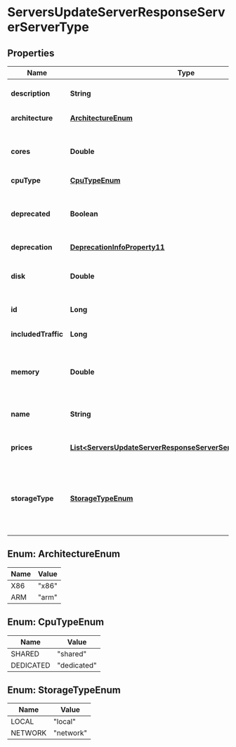

# ServersUpdateServerResponseServerServerType


## Properties

| Name | Type | Description | Notes |
|------------ | ------------- | ------------- | -------------|
|**description** | **String** | Description of the Server type |  |
|**architecture** | [**ArchitectureEnum**](#ArchitectureEnum) | Type of cpu architecture |  |
|**cores** | **Double** | Number of cpu cores a Server of this type will have |  |
|**cpuType** | [**CpuTypeEnum**](#CpuTypeEnum) | Type of cpu |  |
|**deprecated** | **Boolean** | This field is deprecated. Use the deprecation object instead |  |
|**deprecation** | [**DeprecationInfoProperty11**](DeprecationInfoProperty11.md) |  |  [optional] |
|**disk** | **Double** | Disk size a Server of this type will have in GB |  |
|**id** | **Long** | ID of the Server type |  |
|**includedTraffic** | **Long** | Free traffic per month in bytes |  |
|**memory** | **Double** | Memory a Server of this type will have in GB |  |
|**name** | **String** | Unique identifier of the Server type |  |
|**prices** | [**List&lt;ServersUpdateServerResponseServerServerTypePricesInner&gt;**](ServersUpdateServerResponseServerServerTypePricesInner.md) | Prices in different Locations |  |
|**storageType** | [**StorageTypeEnum**](#StorageTypeEnum) | Type of Server boot drive. Local has higher speed. Network has better availability. |  |



## Enum: ArchitectureEnum

| Name | Value |
|---- | -----|
| X86 | &quot;x86&quot; |
| ARM | &quot;arm&quot; |



## Enum: CpuTypeEnum

| Name | Value |
|---- | -----|
| SHARED | &quot;shared&quot; |
| DEDICATED | &quot;dedicated&quot; |



## Enum: StorageTypeEnum

| Name | Value |
|---- | -----|
| LOCAL | &quot;local&quot; |
| NETWORK | &quot;network&quot; |



